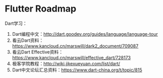 # Flutter Roadmap

Dart学习：
1. Dart编程中文：http://dart.goodev.org/guides/language/language-tour
2. 看云Dart资料：https://www.kancloud.cn/marswill/dark2_document/709087
3. 看云Dart Effective资料：https://www.kancloud.cn/marswill/effective_dart/728173
4. 极客学院教程：http://wiki.jikexueyuan.com/list/dart/
5. Dart中文论坛汇总资料：https://www.dart-china.org/t/topic/815
